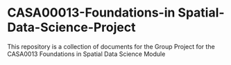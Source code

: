 # CASA00013-Foundations-in Spatial-Data-Science-Project
This repository is a collection of documents for the Group Project for the CASA0013 Foundations in Spatial Data Science Module
